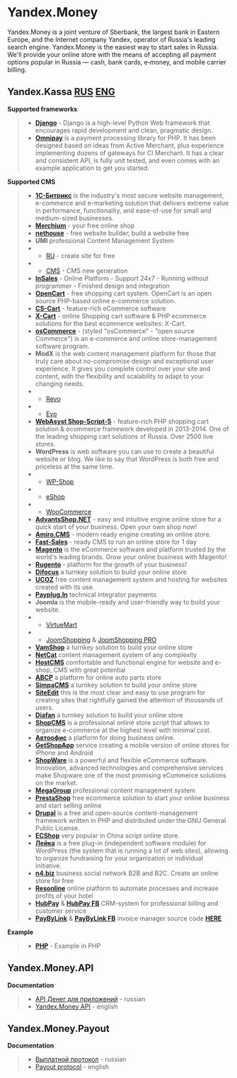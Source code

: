Yandex.Money
================================
Yandex.Money is a joint venture of Sberbank, the largest bank in Eastern Europe, and the Internet company Yandex, operator of Russia's leading search engine. Yandex.Money is the easiest way to start sales in Russia. We'll provide your online store with the means of accepting all payment options popular in Russia — cash, bank cards, e‑money, and mobile carrier billing.

## Yandex.Kassa  [**RUS**](https://money.yandex.ru/start/#1) [**ENG**](https://money.yandex.ru/eng/merchants/)

**Supported frameworks**
> * [**Django**](https://github.com/aTastyCookie/yandexmoney_django) - Django is a high-level Python Web framework that encourages rapid development and clean, pragmatic design.
> * [**Omnipay**](https://github.com/aTastyCookie/yandexmoney_omnipay) is a payment processing library for PHP. It has been designed based on ideas from Active Merchant, plus experience implementing dozens of gateways for CI Merchant. It has a clear and consistent API, is fully unit tested, and even comes with an example application to get you started.

**Supported CMS**
> * [**1С-Битрикс**](http://dev.1c-bitrix.ru/learning/course/index.php?COURSE_ID=42&LESSON_ID=3547) is the industry's most secure website management, e-commerce and e-marketing solution that delivers extreme value in performance, functionality, and ease-of-use for small and medium-sized businesses.
> * [**Merchium**](http://www.merchium.ru/yandex/) - your free online shop
> * [**nethouse**](http://nethouse.ru/) - free website builder, build a website free
> * **UMI** professional Content Management System
> * * [RU](http://umi.ru/) - create site for free
> * * [CMS](http://www.umi-cms.ru/) - CMS new generation
> * [**InSales**](http://www.insales.ru/) - Online Platform - Support 24x7 - Running without programmer - Finished design and integration
> * [**OpenCart**](https://github.com/aTastyCookie/yandexmoney_opencart) - free shopping cart system. OpenCart is an open source PHP-based online e-commerce solution.
> * [**CS-Cart**](http://yandexmoney.cs-cart.ru/instructions.html) - feature-rich eCommerce software
> * [**X-Cart**](http://www.x-cart.ru/yandex-money.html) - online Shopping cart software & PHP ecommerce solutions for the best ecommerce websites: X-Cart.
> * [**osCommerce**](https://github.com/aTastyCookie/yandexmoney_oscommerce) - (styled "osCommerce" - "open source Commerce") is an e-commerce and online store-management software program. 
> * **ModX** is the web content management platform for those that truly care about no-compromise design and exceptional user experience. It gives you complete control over your site and content, with the flexibility and scalability to adapt to your changing needs.
> * * [Revo](https://github.com/aTastyCookie/yandexmoney_modx)
> * * [Evo](https://github.com/aTastyCookie/yandexmoney_modx_evo)
> * [**WebAsyst Shop-Script-5**](http://www.shop-script.ru/) - feature-rich PHP shopping cart solution & ecommerce framework developed in 2013-2014. One of the leading shopping cart solutions of Russia. Over 2500 live stores.
> * **WordPress** is web software you can use to create a beautiful website or blog. We like to say that WordPress is both free and priceless at the same time.
> * * [WP-Shop](https://wordpress.org/plugins/wp-shop-yandex/)
> * * [eShop](https://github.com/aTastyCookie/yandexmoney_wp_eshop)
> * * [WooCommerce](https://github.com/aTastyCookie/yandexmoney_wp_woocommerce)
> * [**AdvantsShop.NET**](http://www.advantshop.net/) - easy and intuitive engine online store for a quick start of your business. Open your own shop now!
> * [**Amiro.CMS**](http://manual.amiro.ru/doc/servisnye-moduli/nastrojka-sistemy/nastrojki-platezhnyh-sistem/#q6) - modern ready engine creating an online store.
> * [**Fast-Sales**](http://fast-sales.ru/) - ready CMS to run an online store for 1 day
> * [**Magento**](http://www.magentocommerce.com/magento-connect/catalog/product/view/id/19716/s/yandex-money-payment-module/category/12848/)  is the eCommerce software and platform trusted by the world's leading brands. Grow your online business with Magento!
> * [**Rugento**](http://www.rugento.ru/yandexmoney-payment-module.html) - platform for the growth of your business!
> * [**Difocus**](http://shopexpress.difocus.ru/new_help/payments/yakassa) a turnkey solution to build your online store
> * [**UCOZ**](http://manual.ucoz.net/board/34-1-0-549) free content management system and hosting for websites created with its use.
> * [**Payplug.In**](http://payplug.in/) technical integrator payments
> * **Joomla** is the mobile-ready and user-friendly way to build your website.
> * * [VirtueMart](https://github.com/aTastyCookie/yandexmoney_joomla_mammuthus)
> * * [JoomShopping](https://github.com/aTastyCookie/yandexmoney_joomla) & [JoomShopping PRO](http://joomshopping.pro/yandex-cashbox.html)
> * [**VamShop**](http://vamshop.ru/) a turnkey solution to build your online store
> * [**NetCat**](http://netcat.ru/) content management system of any complexity
> * [**HostCMS**](https://github.com/aTastyCookie/yandexmoney_hostcms) сomfortable and functional engine for website and e-shop, CMS with great potential
> * [**ABCP**](http://docs.abcp.ru/wiki/Payments:YandexMoney) a platform for online auto parts store
> * [**SimpaCMS**](http://simplacms.ru/) a turnkey solution to build your online store
> * [**SiteEdit**](http://help.siteedit.ru/yandex-kassa/) this is the most clear and easy to use program for creating sites that rightfully gained the attention of thousands of users.
> * [**Diafan**](http://cms.diafan.ru/) a turnkey solution to build your online store
> * [**ShopCMS**](https://github.com/aTastyCookie/yandexmoney_shopcms) is a professional online store script that allows to organize e-commerce at the highest level with minimal cost.
> * [**Автоофис**](https://autoweboffice.com/) a platform for doing business online.
> * [**GetShopApp**](https://www.getshopapp.com/) service creating a mobile version of online stores for iPhone and Android
> * [**ShopWare**](https://github.com/aTastyCookie/yandexmoney_shopware) is a powerful and flexible eCommerce software. Innovation, advanced technologies and comprehensive services make Shopware one of the most promising eCommerce solutions on the market.
> * [**MegaGroup**](http://megagroup.ru/) professional content management system
> * [**PrestaShop**](http://addons.prestashop.com/ru/payments-gateways/16686--.html) free ecommerce solution to start your online business and start selling online
> * [**Drupal**](https://github.com/aTastyCookie/yandexmoney_drupal_commerce_and_ubercart) is a free and open-source content-management framework written in PHP and distributed under the GNU General Public License.
> * [**ECShop**](https://github.com/aTastyCookie/yandexmoney_ecshop) very popular in China script online store.
> * [**Лейка**](https://github.com/Teplitsa/Leyka) is a free plug-in (independent software module) for WordPress (the system that is running a lot of web sites), allowing to organize fundraising for your organization or individual initiative.
> * [**n4.biz**](http://n4.biz/recieve-payments) business social network B2B and B2C. Create an online store for free
> * [**Resonline**](http://resonline.ru/) online platform to automate processes and increase profits of your hotel
> * [**HubPay**](http://hubpay.ru/) & [**HubPay FB**](https://www.facebook.com/hubpayinc) CRM-system for professional billing and customer service 
> * [**PayByLink**](http://paybylink.com/instruction/) & [**PayByLink FB**](https://www.facebook.com/paybylink) invoice manager source code [**HERE**](https://github.com/aTastyCookie/paybylink)

**Example**
> * [**PHP**](https://github.com/aTastyCookie/YandexMoney/tree/master/Yandex.Kassa/example%20integration/php) - Example in PHP

## Yandex.Money.API

**Documentation**
> * [API Денег для приложений](https://tech.yandex.ru/money/) - russian
> * [Yandex.Money API](https://tech.yandex.com/money/) - english

## Yandex.Money.Payout

**Documentation**
> * [Выплатной протокол](https://github.com/aTastyCookie/YandexMoney/tree/master/Yandex.Money.Payout/documentation/protocol/RUS) - russian
> * [Payout protocol](https://github.com/aTastyCookie/YandexMoney/tree/master/Yandex.Money.Payout/documentation/protocol/ENG) - english
